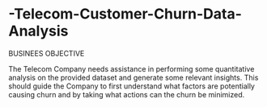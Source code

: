 # -Telecom-Customer-Churn-Data-Analysis
BUSINEES OBJECTIVE

The Telecom Company needs assistance in performing some quantitative analysis on the provided dataset and generate some relevant insights. This should guide the Company to first understand what factors are potentially causing churn and by taking what actions can the churn be minimized.
